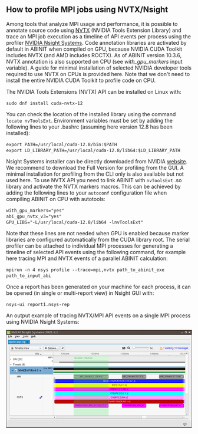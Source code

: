 ## How to profile MPI jobs using NVTX/Nsight

Among tools that analyze MPI usage and performance, it is possible to annotate source code using [NVTX](https://nvidia.github.io/NVTX/) (NVIDIA Tools Extension Library) and trace an MPI job execution as a timeline of API events per process using the profiler [NVIDIA Nsight Systems](https://developer.nvidia.com/nsight-systems). Code annotation libraries are activated by default in ABINIT when compiled on GPU, because NVIDIA CUDA Toolkit includes NVTX (and AMD includes ROCTX). As of ABINIT version 10.3.6, NVTX annotation is also supported on CPU (see *with_gpu_markers* input variable). A guide for minimal installation of selected NVIDIA developer tools required to use NVTX on CPUs is provided here. Note that we don't need to install the entire NVIDIA CUDA Toolkit to profile code on CPU.

The NVIDIA Tools Extensions (NVTX) API can be installed on Linux with:

    sudo dnf install cuda-nvtx-12

You can check the location of the installed library using the command `locate nvToolsExt`.
Environment variables must be set by adding the following lines to your .bashrc (assuming here version 12.8 has been 
installed): 

    export PATH=/usr/local/cuda-12.8/bin:$PATH
    export LD_LIBRARY_PATH=/usr/local/cuda-12.8/lib64:$LD_LIBRARY_PATH

Nsight Systems installer can be directly downloaded from NVIDIA
[website](https://developer.nvidia.com/nsight-systems/get-started). We recommend to download the Full Version for 
profiling from the GUI. A minimal installation for profiling from the CLI only is also available but not used here. 
To use NVTX API you need to link ABINIT with `nvToolsExt` .so library and activate the NVTX markers macros. This can be
achieved by adding the following lines to your `autoconf` configuration file when compiling ABINIT on CPU with autotools:

    with_gpu_markers="yes"
    abi_gpu_nvtx_v3="yes"
    GPU_LIBS="-L/usr/local/cuda-12.8/lib64 -lnvToolsExt"

Note that these lines are not needed when GPU is enabled because marker libraries are configured automatically 
from the CUDA library root. The serial profiler can be attached to individual MPI processes for 
generating a timeline of selected API events using the following command, for example here tracing MPI and NVTX events of a parallel ABINIT calculation: 
 
    mpirun -n 4 nsys profile --trace=mpi,nvtx path_to_abinit_exe path_to_input_abi

Once a report has been generated on your machine for each process, it can be opened (in single or multi-report view) 
in Nsight GUI with: 

    nsys-ui report1.nsys-rep

An output example of tracing NVTX/MPI API events on a single MPI process using NVIDIA Nsight Systems:

![nsight_screenshot](nsight.png)
